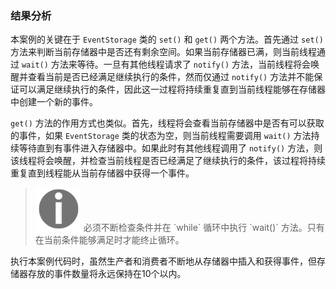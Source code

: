 ### 结果分析

本案例的关键在于 `EventStorage` 类的 `set()` 和 `get()` 两个方法。首先通过 `set()` 方法来判断当前存储器中是否还有剩余空间。如果当前存储器已满，则当前线程通过 `wait()` 方法来等待。一旦有其他线程请求了 `notify()` 方法，当前线程将会唤醒并查看当前是否已经满足继续执行的条件，然而仅通过 `notify()` 方法并不能保证可以满足继续执行的条件，因此这一过程将持续重复直到当前线程能够在存储器中创建一个新的事件。

`get()` 方法的作用方式也类似。首先，线程将会查看当前存储器中是否有可以获取的事件，如果 `EventStorage` 类的状态为空，则当前线程需要调用 `wait()` 方法持续等待直到有事件进入存储器中。如果此时有其他线程调用了 `notify()` 方法，则该线程将会唤醒，并检查当前线程是否已经满足了继续执行的条件，该过程将持续重复直到线程能从当前存储器中获得一个事件。

> <img class="my_markdown" src="../images/19.png" style="width:73px;  height: 69px; " width="8%"/>
> 必须不断检查条件并在 `while` 循环中执行 `wait()` 方法。只有在当前条件能够满足时才能终止循环。

执行本案例代码时，虽然生产者和消费者不断地从存储器中插入和获得事件，但存储器存放的事件数量将永远保持在10个以内。

